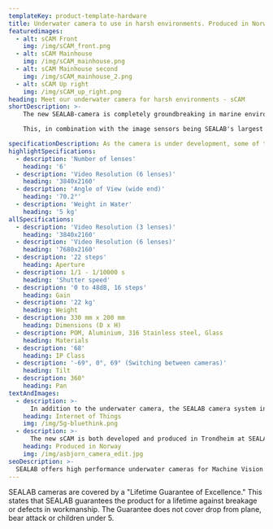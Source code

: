 ```yaml
---
templateKey: product-template-hardware
title: Underwater camera to use in harsh environments. Produced in Norway. 
featuredimages:
  - alt: sCAM Front
    img: /img/sCAM_front.png
  - alt: sCAM Mainhouse
    img: /img/sCAM_mainhouse.png
  - alt: sCAM Mainhouse second
    img: /img/sCAM_mainhouse_2.png
  - alt: sCAM Up right
    img: /img/sCAM_up_right.png
heading: Meet our underwater camera for harsh environments - sCAM
shortDescription: >-
    The new SEALAB-camera is completely groundbreaking in marine environments and uses up to six lenses. The optics are optimized for use in several tasks in the Ocean Space. SEALAB's basic camera DNA is of course essential. The data platform has several separate lenses that are combined and used together. Thus, you get both 2D and 3D images using advanced software and Artificial Intelligence that gives you pictures in unparalleled detail, regardless of lighting conditions - regardless of depth.

    This, in combination with the image sensors being SEALAB's largest ever, makes it possible to get exceptionally good night pictures below the surface. Clear and colorful images that far exceed what you can see with the naked eye. And best of all, Intel inside.

specificationDescription: As the camera is under development, some of the specifications can still be changed.
highlightSpecifications:
  - description: 'Number of lenses'
    heading: '6'
  - description: 'Video Resolution (6 lenses)'
    heading: '3840x2160'
  - description: 'Angle of View (wide end)'
    heading: '70.2°'
  - description: 'Weight in Water'
    heading: '5 kg'
allSpecifications:
  - description: 'Video Resolution (3 lenses)'
    heading: '3840x2160'
  - description: 'Video Resolution (6 lenses)'
    heading: '7680x2160'
  - description: '22 steps'
    heading: Aperture
  - description: 1/1 - 1/10000 s
    heading: 'Shutter speed'
  - description: '0 to 48dB, 16 steps'
    heading: Gain
  - description: '22 kg'
    heading: Weight
  - description: 330 mm x 200 mm
    heading: Dimensions (D x H)
  - description: POM, Aluminium, 316 Stainless steel, Glass
    heading: Materials
  - description: '68'
    heading: IP Class
  - description: '-69°, 0°, 69° (Switching between cameras)'
    heading: Tilt
  - description: 360°
    heading: Pan
textAndImages:
  - description: >-
      In addition to the underwater camera, the SEALAB camera system integrates underwater light, winch, environmental sensors and software. These communicate together through IoT and support algorithms for machine learning and artificial intelligence.
    heading: Internet of Things
    img: /img/5g-bluethink.png
  - description: >-
      The new sCAM is both developed and produced in Trondheim at SEALAB Factory. Here, the characteristics of each camera is tested in detail to ensure high quality. 
    heading: Produced in Norway
    img: /img/asbjorn_camera_edit.jpg
seoDescription: >-
  SEALAB offers high performance underwater cameras for Machine Vision and AI in harsh environments. The cameras are strong, very durable, as well as lightweight and compact in size.
---
```

SEALAB cameras are covered by a "Lifetime Guarantee of Excellence." This states that SEALAB guarantees the product for a lifetime against breakage or defects in workmanship. The Guarantee does not cover drop from plane, bear attack or children under 5.

